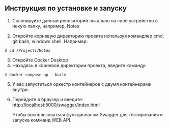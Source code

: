 ## **Инструкция по установке и запуску**

1. Склонируйте данный репозиторий локально на своё устройство в некую папку, например, Notes

2. Откройте корневую директорию проекта используя командлер cmd, git bash, windows shell. Например: 
```
$ cd /Projects/Notes
```
3. Откройте Docker Desktop
4. Находясь в корневой директории проекта, введите команду:
```
$ docker-compose up --build
```
5. У вас запуститься оркестр контейнеров с двумя контейнерами внутри.

6. Перейдите в браузер и введите: <http://localhost:5000/swagger/index.html>

     Чтобы воспользоваться функционалом Swagger для тестирования и запуска комманд WEB API.